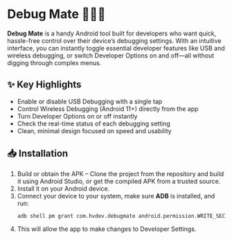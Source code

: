 # Debug Mate 🚀📱🔧

**Debug Mate** is a handy Android tool built for developers who want quick, hassle-free control over their device’s debugging settings. With an intuitive interface, you can instantly toggle essential developer features like USB and wireless debugging, or switch Developer Options on and off—all without digging through complex menus.

## ✨ Key Highlights

- Enable or disable USB Debugging with a single tap
- Control Wireless Debugging (Android 11+) directly from the app
- Turn Developer Options on or off instantly
- Check the real-time status of each debugging setting
- Clean, minimal design focused on speed and usability


## 📥 Installation
1. Build or obtain the APK – Clone the project from the repository and build it using Android Studio, or get the compiled APK from a trusted source.
2. Install it on your Android device.
3. Connect your device to your system, make sure **ADB** is installed, and run:
   ```bash
   adb shell pm grant com.hvdev.debugmate android.permission.WRITE_SECURE_SETTINGS
4. This will allow the app to make changes to Developer Settings.

